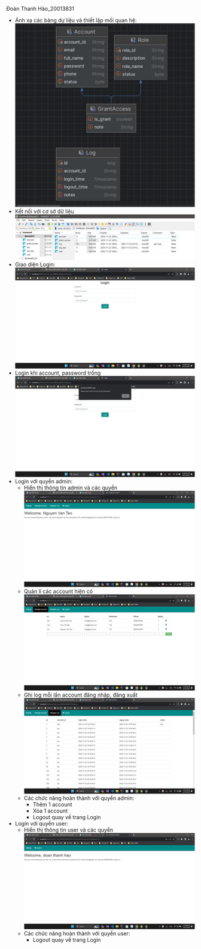 Đoàn Thanh Hào_20013831
- Ánh xạ các bảng dự liệu và thiết lập mối quan hệ:
![img.png](img/img.png)
- Kết nối với cơ sở dữ liệu
![img.png](img/img_1.png)
- Giao diện Login:
![img.png](img/img_2.png)
- Login khi account, password trống
![img.png](img/img_3.png)
- Login với quyền admin:
  - Hiển thị thông tin admin và các quyền
    ![img.png](img/img_4.png)
  - Quản lí các account hiện có
  ![img.png](img/img_5.png)
  - Ghi log mỗi lần account đăng nhập, đăng xuất
  ![img.png](img/img_6.png)
  - Các chức năng hoàn thành với quyền admin:
    + Thêm 1 account
    + Xóa 1 account
    + Logout quay về trang Login
- Login với quyền user:
  - Hiển thị thông tin user và các quyền
  ![img.png](img/img_7.png)
  - Các chức năng hoàn thành với quyền user:
    + Logout quay về trang Login



